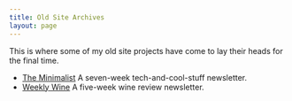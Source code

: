 ```yaml
---
title: Old Site Archives
layout: page
---
```


This is where some of my old site projects have come to lay their heads for the final time.

* [The Minimalist](the-minimalist/) A seven-week tech-and-cool-stuff newsletter. 
* [Weekly Wine](weekly-wine/) A five-week wine review newsletter.